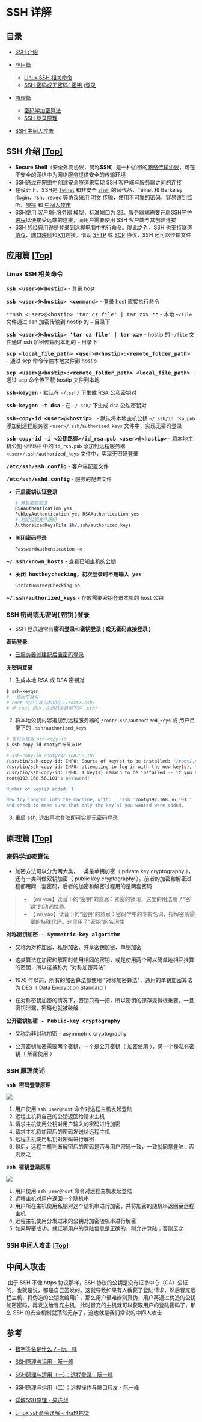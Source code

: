 # SSH 详解

## 目录

* [SSH 介绍](#ssh-介绍-top)

* [应用篇](#应用篇-top)
  * [Linux SSH 相关命令](#linux-ssh-相关命令)
  * [SSH 密码或无密码( 密钥 )登录](#ssh-密码或无密码-密钥-登录)

* [原理篇](#原理篇-top)
  * [密码学加密算法](#密码学加密算法)
  * [SSH 登录原理](#ssh-登录原理)

* [SSH 中间人攻击](#ssh-中间人攻击-top)



## SSH 介绍 [[Top]](#目录)

* **Secure Shell**（安全外壳协议，简称**SSH**）是一种加密的[网络传输协议](https://zh.wikipedia.org/wiki/网络传输协议)，可在不安全的网络中为网络服务提供安全的传输环境
* SSH通过在网络中创建[安全隧道](https://zh.wikipedia.org/w/index.php?title=安全隧道&action=edit&redlink=1)来实现 SSH 客户端与服务器之间的连接
* 在设计上，SSH是 [Telnet](https://zh.wikipedia.org/wiki/Telnet) 和非安全 [shell](https://zh.wikipedia.org/wiki/Unix_shell) 的替代品，Telnet 和 Berkeley [rlogin](https://zh.wikipedia.org/w/index.php?title=Rlogin&action=edit&redlink=1)、[rsh](https://zh.wikipedia.org/wiki/远程外壳)、[rexec ](https://zh.wikipedia.org/w/index.php?title=Rexec&action=edit&redlink=1)等协议采用 [明文](https://zh.wikipedia.org/wiki/明文) 传输，使用不可靠的密码，容易遭到监听、[嗅探](https://zh.wikipedia.org/wiki/數據包分析器) 和 [中间人攻击](https://zh.wikipedia.org/wiki/中间人攻击)
* SSH使用 [客户端-服务器](https://zh.wikipedia.org/wiki/主從式架構) 模型，标准端口为 22。服务器端需要开启SSH[守护进程](https://zh.wikipedia.org/wiki/守护进程)以便接受远端的连接，而用户需要使用 SSH 客户端与其创建连接
* SSH 的经典用途是登录到远程电脑中执行命令。除此之外，SSH 也支持[隧道协议](https://zh.wikipedia.org/wiki/隧道协议)、[端口映射](https://zh.wikipedia.org/wiki/端口映射)和[X11](https://zh.wikipedia.org/wiki/X_Window系統)连接。借助 [SFTP](https://zh.wikipedia.org/wiki/SSH文件传输协议) 或 [SCP](https://zh.wikipedia.org/wiki/安全复制) 协议，SSH 还可以传输文件

## 应用篇 [[Top]](#目录)

### Linux SSH 相关命令

<kbd>**ssh \<user\>@\<hostip\>**</kbd> - 登录 host

<kbd>**ssh \<user\>@\<hostip\> \<command\>**</kbd> - 登录 host 直接执行命令

<kbd>**ssh \<user\>@\<hostip\> 'tar cz file' | tar zxv **</kbd> - 本地 `~/file` 文件通过 ssh 加密传输到 hostip 的 `~` 目录下

<kbd>**ssh \<user\>@\<hostip\> 'tar cz file' | tar xzv**</kbd> - hostip 的 `~/file` 文件通过 ssh 加密传输到本地的 `~` 目录下

<kbd>**scp \<local_file_path\> \<user\>@\<hostip\>:\<remote_folder_path\>** </kbd> - 通过 scp 命令传输本地文件到 hostip

<kbd>**scp \<user\>@\<hostip\>:\<remote_folder_path\>  \<local_file_path\>** </kbd> - 通过 scp 命令传下载 hostip 文件到本地

<kbd>**ssh-keygen**</kbd> - 默认在 `~/.ssh/` 下生成 RSA 公私密钥对

<kbd>**ssh-keygen -t dsa**</kbd> - 在 `~/.ssh/` 下生成 dsa 公私密钥对

<kbd>**ssh-copy-id \<user\>@\<hostip\>** </kbd> - 默认将本地主机公钥 `~/.ssh/id_rsa.pub` 添加到远程服务器 `<user>/.ssh/authorized_keys` 文件中，实现无密码登录

<kbd>**ssh-copy-id -i \<公钥路径\>/id_rsa.pub \<user\>@\<hostip\>**</kbd> - 将本地主机公钥 `公钥路径` 中的 `id_rsa.pub`  添加到远程服务器 `<user>/.ssh/authorized_keys` 文件中，实现无密码登录

<kbd>**/etc/ssh/ssh.config**</kbd> - 客户端配置文件

<kbd>**/etc/ssh/sshd.config**</kbd> - 服务的配置文件

* <kbd>**开启密钥认证登录**</kbd>

  ```bash
  # 开启密钥验证
  RSAAuthentication yes
  PubkeyAuthentication yes RSAAuthentication yes
  # 制定公钥文件路径
  AuthorsizedKeysFile $h/.ssh/authorized_keys
  ```

* <kbd>**关闭密码登录**</kbd> 

  ```bash
  PasswordAuthentication no
  ```

<kbd>**~/.ssh/known_hosts**</kbd> - 查看已知主机的公钥

* <kbd>**关闭 hostkeychecking，初次登录时不用输入 yes**</kbd>

  ```bash
  StrictHostKeyChecking no  
  ```

<kbd>**~/.ssh/authorized_keys**</kbd> - 存放需要密钥登录本机的 host 公钥

### SSH 密码或无密码( 密钥 )登录

* SSH 登录通常有**密码登录**和**密钥登录 ( 或无密码直接登录 )**

<kbd>**密码登录**</kbd>

* [云服务器创建配后置密码登录](https://github.com/Xiechengqi/XcqDailyLearningNotes/blob/master/Linux/VPS/AWS/lightsail.md)

<kbd>**无密码登录**</kbd>

1. 生成本地 RSA 或 DSA 密钥对

```bash
$ ssh-keygen
# 一路回车就可
# root 用户生成公私钥在：/root/.ssh/
# 非 root 用户：在自己主目录下的 .ssh/
```

2. 将本地公钥内容追加到远程服务器的 `/root/.ssh/authorized_keys` 或 用户目录下的 `.ssh/authorized_keys`

``` bash
# 也可以使用 ssh-copy-id
$ ssh-copy-id root@目标节点IP

# ssh-copy-id root@192.168.56.101
/usr/bin/ssh-copy-id: INFO: Source of key(s) to be installed: "/root/.ssh/id_rsa.pub"
/usr/bin/ssh-copy-id: INFO: attempting to log in with the new key(s), to filter out any that are already installed
/usr/bin/ssh-copy-id: INFO: 1 key(s) remain to be installed -- if you are prompted now it is to install the new keys
root@192.168.56.101's password: 

Number of key(s) added: 1

Now try logging into the machine, with:   "ssh 'root@192.168.56.101'"
and check to make sure that only the key(s) you wanted were added.
```

3. 重启 ssh, 退出再次登陆即可实现无密码登录

## 原理篇 [[Top]](#目录)

### 密码学加密算法

* 加密方法可以分为两大类，一类是单钥加密（ private key cryptography ），还有一类叫做双钥加密（ public key cryptography ）。前者的加密和解密过程都用同一套密码，后者的加密和解密过程用的是两套密码

> * 【mì yuè】读音下的“密钥”的意思：紧密的锁闭。这里的用法用了“密钥”的动词性质。
> * 【 mì yào】读音下的“密钥”的意思：密码学中的专有名词，指解密所需要的特殊代码。这里用了“密钥”的名词性

<kbd>**对称密钥加密 - Symmetric-key algorithm**</kbd> 

* 又称为对称加密、私钥加密、共享密钥加密、单钥加密

* 这类算法在加密和解密时使用相同的密钥，或是使用两个可以简单地相互推算的密钥，所以这被称为 "对称加密算法"
* 1976 年以前，所有的加密算法都使用 "对称加密算法"，通用的单钥加密算法为 DES（ Data Encryption Standard ）
* 在对称密钥加密的情况下，密钥只有一把，所以密钥的保存变得很重要。一旦密钥泄漏，密码也就被破解

<kbd>**公开密钥加密 - Public-key cryptography**</kbd>

* 又称为非对称加密 - asymmetric cryptography

* 公开密钥加密需要两个密钥，一个是公开密钥（ 加密使用 ），另一个是私有密钥（ 解密使用 ）

### SSH 原理简述

<kbd>**ssh 密码登录原理**</kbd>

![](/home/xcq/桌面/codeLearn/git/github/XcqDailyLearningNotes/Linux/images/sshPrinciple.png)

1. 用户使用 `ssh user@host` 命令对远程主机发起登陆
2. 远程主机将自己的公钥返回给请求主机
3. 请求主机使用公钥对用户输入的密码进行加密
4. 请求主机将加密后的密码发送给远程主机
5. 远程主机使用私钥对密码进行解密
6. 最后，远程主机判断解密后的密码是否与用户密码一致，一致就同意登陆，否则反之

<kbd>**ssh 密钥登录原理**</kbd>

![](/home/xcq/桌面/codeLearn/git/github/XcqDailyLearningNotes/Linux/images/sshPubKeyLoginPrinciple.png)

1. 用户使用 `ssh user@host` 命令对远程主机发起登陆
2. 远程主机对用户返回一个随机串
3. 用户所在主机使用私钥对这个随机串进行加密，并将加密的随机串返回至远程主机
4. 远程主机使用分发过来的公钥对加密随机串进行解密
5. 如果解密成功，就证明用户的登陆信息是正确的，则允许登陆；否则反之

### SSH 中间人攻击 [[Top]](#目录)

## 中间人攻击

​    由于 SSH 不像 https 协议那样，SSH 协议的公钥是没有证书中心（CA）公证的，也就是说，都是自己签发的。这就导致如果有人截获了登陆请求，然后冒充远程主机，将伪造的公钥发给用户，那么用户很难辨别真伪，用户再通过伪造的公钥加密密码，再发送给冒充主机，此时冒充的主机就可以获取用户的登陆密码了，那么 SSH 的安全机制就荡然无存了，这也就是我们常说的中间人攻击

## 参考

* [数字签名是什么？- 阮一峰](http://www.ruanyifeng.com/blog/2011/08/what_is_a_digital_signature.html)
* [SSH原理与运用 - 阮一峰](http://www.ruanyifeng.com/blog/2011/12/ssh_remote_login.html)
* [SSH原理与运用（一）：远程登录 - 阮一峰](http://www.ruanyifeng.com/blog/2011/12/ssh_remote_login.html)
* [SSH原理与运用（二）：远程操作与端口转发 - 阮一峰](https://www.ruanyifeng.com/blog/2011/12/ssh_port_forwarding.html)

* [详解SSH原理 - 果冻想](https://www.jellythink.com/archives/555)
* [Linux ssh命令详解 - 小a玖拾柒](https://www.cnblogs.com/ftl1012/p/ssh.html)